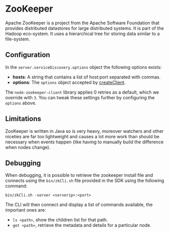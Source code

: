 # ZooKeeper

Apache ZooKeeper is a project from the Apache Software Foundation that provides distributed
datastores for large distributed systems. It is part of the Hadoop eco-system. It uses a
hierarchical tree for storing data similar to a file-system.

## Configuration

In the `server.serviceDiscovery.options` object the following options exists:

- **hosts**: A string that contains a list of host:port separated with commas.
- **options**: The `options` object accepted by [createClient](https://github.com/alexguan/node-zookeeper-client#client-createclientconnectionstring-options).

The `node-zookeeper-client` library applies 0 retries as a default, which we override with `3`.
You can tweak these settings further by configuring the `options` above.

## Limitations

ZooKeeper is written in Java so is very heavy, moreover watchers and other niceties are far too
lightweight and causes a lot more work than should be necessary when events happen (like having to
manually build the difference when nodes change).

## Debugging

When debugging, it is possible to retrieve the zookeeper install file and connects using the
`bin/zkCli.sh` file provided in the SDK using the following command:

`bin/zkCli.sh -server <serverip>:<port>`

The CLI will then connect and display a list of commands available, the important ones are:

- `ls <path>`, show the children list for that path.
- `get <path>`, retrieve the metadata and details for a particular node.
